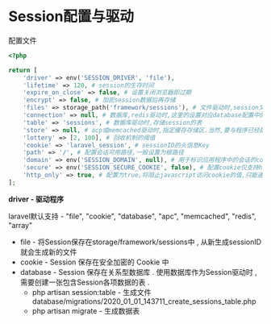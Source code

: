 # Session配置与驱动

配置文件

```php
<?php

return [
    'driver' => env('SESSION_DRIVER', 'file'),
    'lifetime' => 120, # session的生存时间
    'expire_on_close' => false, # 设置关闭浏览器即过期
    'encrypt' => false, # 加密session数据后再存储
    'files' => storage_path('framework/sessions'), # 文件驱动时,session文件的存储位置
    'connection' => null, # 数据库,redis驱动时,这里的设置对应database配置中的配置
    'table' => 'sessions', # 数据库驱动时,存储session的表
    'store' => null, # acp或memcached驱动时,指定缓存存储区.当然,要与程序已经配置的缓存存储区对应
    'lottery' => [2, 100], # 回收机制的阈值
    'cookie' => 'laravel_session', # sessionID的头信息Key
    'path' => '/', # 配置会话可用路径,一般设置为根路径
    'domain' => env('SESSION_DOMAIN', null), # 用于标识应用程序中的会话的cookie的可用域
    'secure' => env('SESSION_SECURE_COOKIE', false), # 配置cookie仅支持https加密链接
    'http_only' => true, # 配置为true,将阻止javascript访问cookie的值,只能通过http协议访问
];
```

**driver - 驱动程序**

laravel默认支持 - "file", "cookie", "database", "apc", "memcached", "redis", "array"

* file - 将Session保存在storage/framework/sessions中 , 从新生成sessionID就会生成新的文件
* cookie - Session 保存在安全加密的 Cookie 中
* database - Session 保存在关系型数据库 . 使用数据库作为Session驱动时 , 需要创建一张包含Session各项数据的表 . 
  * php artisan session:table - 生成文件database/migrations/2020\_01\_01\_143711\_create\_sessions\_table.php
  * php artisan migrate - 生成数据表




